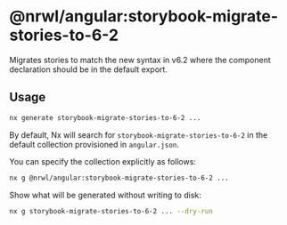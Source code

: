 # @nrwl/angular:storybook-migrate-stories-to-6-2

Migrates stories to match the new syntax in v6.2 where the component declaration should be in the default export.

## Usage

```bash
nx generate storybook-migrate-stories-to-6-2 ...
```

By default, Nx will search for `storybook-migrate-stories-to-6-2` in the default collection provisioned in `angular.json`.

You can specify the collection explicitly as follows:

```bash
nx g @nrwl/angular:storybook-migrate-stories-to-6-2 ...
```

Show what will be generated without writing to disk:

```bash
nx g storybook-migrate-stories-to-6-2 ... --dry-run
```
